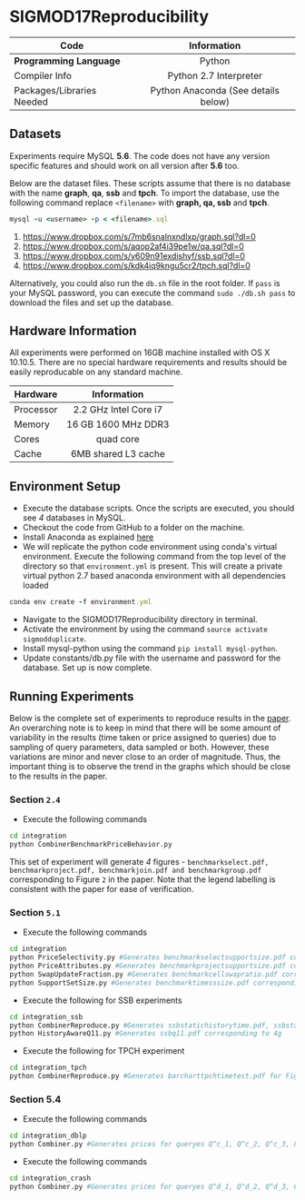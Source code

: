 # SIGMOD17Reproducibility

Code | Information
--- |  :---:
**Programming Language** | Python
Compiler Info | Python 2.7 Interpreter
Packages/Libraries Needed | Python Anaconda (See details below)

## Datasets

Experiments require MySQL **5.6**. The code does not have any version specific features and should work on all version after **5.6** too.

Below are the dataset files. These scripts assume that there is no database with the name **graph**, **qa**, **ssb** and **tpch**. To import the database, use the following command replace `<filename>` with **graph, qa, ssb** and **tpch**.

```ruby
mysql -u <username> -p < <filename>.sql
```

1. https://www.dropbox.com/s/7mb6snalnxndlxp/graph.sql?dl=0
2. https://www.dropbox.com/s/aqop2af4i39pe1w/qa.sql?dl=0
3. https://www.dropbox.com/s/y609n91exdishyf/ssb.sql?dl=0
4. https://www.dropbox.com/s/kdk4iq9kngu5cr2/tpch.sql?dl=0

Alternatively, you could also run the `db.sh` file in the root folder. If `pass` is your MySQL password, you can execute the command `sudo ./db.sh pass` to download the files and set up the database.

## Hardware Information

All experiments were performed on 16GB machine installed with OS X 10.10.5. There are no special hardware requirements and results should be easily reproducable on any standard machine.


Hardware | Information
--- |  :---:
Processor | 2.2 GHz Intel Core i7
Memory | 16 GB 1600 MHz DDR3
Cores | quad core
Cache | 6MB shared L3 cache

## Environment Setup

* Execute the database scripts. Once the scripts are executed, you should see *4* databases in MySQL.
* Checkout the code from GitHub to a folder on the machine.
* Install Anaconda as explained [here](https://conda.io/docs/install/full.html#os-x-anaconda-install)
* We will replicate the python code environment using conda's virtual environment. Execute the following command from the top level of the directory so that `environment.yml` is present. This will create a private virtual python 2.7 based anaconda environment with all dependencies loaded
```ruby
conda env create -f environment.yml
```
* Navigate to the SIGMOD17Reproducibility directory in terminal.
* Activate the environment by using the command `source activate sigmodduplicate`.
* Install mysql-python using the command `pip install mysql-python`.
* Update constants/db.py file with the username and password for the database. Set up is now complete.


## Running Experiments

Below is the complete set of experiments to reproduce results in the [paper](http://dl.acm.org/citation.cfm?id=3064017). An overarching note is to keep in mind that there will be some amount of variability in the results (time taken or price assigned to queries) due to sampling of query parameters, data sampled or both. However, these variations are minor and never close to an order of magnitude. Thus, the important thing is to observe the trend in the graphs which should be close to the results in the paper.

### Section `2.4`

* Execute the following commands
```bash
cd integration
python CombinerBenchmarkPriceBehavior.py
```
This set of experiment will generate *4* figures - `benchmarkselect.pdf, benchmarkproject.pdf, benchmarkjoin.pdf and benchmarkgroup.pdf` corresponding to Figure `2` in the paper. Note that the legend labelling is consistent with the paper for ease of verification.

### Section `5.1`
* Execute the following commands
```bash
cd integration
python PriceSelectivity.py #Generates benchmarkselectsupportsize.pdf corresponding to Figure 4a
python PriceAttributes.py #Generates benchmarkprojectsupportsize.pdf corresponding to Figure 4b
python SwapUpdateFraction.py #Generates benchmarkcellswapratio.pdf corresponding to Figure 4c
python SupportSetSize.py #Generates benchmarktimesssize.pdf corresponding to Figure 4d
```

* Execute the following for SSB experiments
```bash
cd integration_ssb
python CombinerReproduce.py #Generates ssbstatichistorytime.pdf, ssbstatichistoryawareprice.pdf corresponding to Figure 4f/4e respectively and barchartssbtime.pdf for Figure 5a
python HistoryAwareQ11.py #Generates ssbq11.pdf corresponding to 4g
```

* Execute the following for TPCH experiment
```bash
cd integration_tpch
python CombinerReproduce.py #Generates barcharttpchtimetest.pdf for Figure 5b
```

### Section 5.4


* Execute the following commands
```bash
cd integration_dblp
python Combiner.py #Generates prices for queryes Q^c_1, Q^c_2, Q^c_3, Q^c_4, Q^c_5, Q^c_6, Q^c_7
```

* Execute the following commands
```bash
cd integration_crash
python Combiner.py #Generates prices for queryes Q^d_1, Q^d_2, Q^d_3, Q^d_4
```
